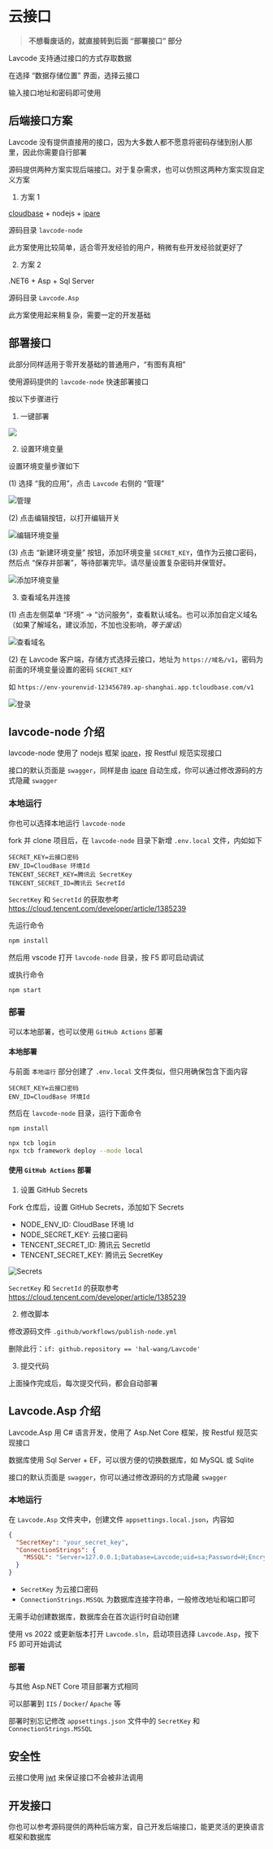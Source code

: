 # 云接口

> **不想看废话的，就直接转到后面 “部署接口” 部分**

Lavcode 支持通过接口的方式存取数据

在选择 “数据存储位置” 界面，选择云接口

输入接口地址和密码即可使用

## 后端接口方案

Lavcode 没有提供直接用的接口，因为大多数人都不愿意将密码存储到别人那里，因此你需要自行部署

源码提供两种方案实现后端接口。对于复杂需求，也可以仿照这两种方案实现自定义方案

1. 方案 1

[cloudbase](https://www.cloudbase.net/) + nodejs + [ipare](https://ipare.org)

源码目录 `lavcode-node`

此方案使用比较简单，适合零开发经验的用户，稍微有些开发经验就更好了

2. 方案 2

.NET6 + Asp + Sql Server

源码目录 `Lavcode.Asp`

此方案使用起来稍复杂，需要一定的开发基础

## 部署接口

此部分同样适用于零开发基础的普通用户，“有图有真相”

使用源码提供的 `lavcode-node` 快速部署接口

按以下步骤进行

1. 一键部署

[![](https://main.qcloudimg.com/raw/67f5a389f1ac6f3b4d04c7256438e44f.svg)](https://console.cloud.tencent.com/tcb/env/index?action=CreateAndDeployCloudBaseProject&appUrl=https%3A%2F%2Fgithub.com%2Fhal-wang%2FLavcode&branch=main&workDir=lavcode-node)

2. 设置环境变量

设置环境变量步骤如下

(1) 选择 “我的应用”，点击 `Lavcode` 右侧的 “管理”

![管理](./api/mng.png)

(2) 点击编辑按钮，以打开编辑开关

![编辑环境变量](./api/edit.png)

(3) 点击 “新建环境变量” 按钮，添加环境变量 `SECRET_KEY`，值作为云接口密码，然后点 “保存并部署”，等待部署完毕。请尽量设置复杂密码并保管好。

![添加环境变量](./api/add.png)

3. 查看域名并连接

(1) 点击左侧菜单 “环境” -> “访问服务”，查看默认域名。也可以添加自定义域名（如果了解域名，建议添加，不加也没影响，_等于废话_）

![查看域名](./api/url.png)

(2) 在 Lavcode 客户端，存储方式选择云接口，地址为 `https://域名/v1`，密码为前面的环境变量设置的密码 `SECRET_KEY`

如 `https://env-yourenvid-123456789.ap-shanghai.app.tcloudbase.com/v1`

![登录](./api/login.png)

## lavcode-node 介绍

lavcode-node 使用了 nodejs 框架 [ipare](https://ipare.org)，按 Restful 规范实现接口

接口的默认页面是 `swagger`，同样是由 [ipare](https://ipare.org) 自动生成，你可以通过修改源码的方式隐藏 `swagger`

### 本地运行

你也可以选择本地运行 `lavcode-node`

fork 并 clone 项目后，在 `lavcode-node` 目录下新增 `.env.local` 文件，内如如下

```
SECRET_KEY=云接口密码
ENV_ID=CloudBase 环境Id
TENCENT_SECRET_KEY=腾讯云 SecretKey
TENCENT_SECRET_ID=腾讯云 SecretId
```

`SecretKey` 和 `SecretId` 的获取参考 <https://cloud.tencent.com/developer/article/1385239>

先运行命令

```sh
npm install
```

然后用 vscode 打开 `lavcode-node` 目录，按 F5 即可启动调试

或执行命令

```sh
npm start
```

### 部署

可以本地部署，也可以使用 `GitHub Actions` 部署

#### 本地部署

与前面 `本地运行` 部分创建了 `.env.local` 文件类似，但只用确保包含下面内容

```
SECRET_KEY=云接口密码
ENV_ID=CloudBase 环境Id
```

然后在 `lavcode-node` 目录，运行下面命令

```sh
npm install

npx tcb login
npx tcb framework deploy --mode local
```

#### 使用 `GitHub Actions` 部署

1. 设置 GitHub Secrets

Fork 仓库后，设置 GitHub Secrets，添加如下 Secrets

- NODE_ENV_ID: CloudBase 环境 Id
- NODE_SECRET_KEY: 云接口密码
- TENCENT_SECRET_ID: 腾讯云 SecretId
- TENCENT_SECRET_KEY: 腾讯云 SecretKey

![Secrets](./api/secrets.png)

`SecretKey` 和 `SecretId` 的获取参考 <https://cloud.tencent.com/developer/article/1385239>

2. 修改脚本

修改源码文件 `.github/workflows/publish-node.yml`

删除此行：`if: github.repository == 'hal-wang/Lavcode'`

3. 提交代码

上面操作完成后，每次提交代码，都会自动部署

## Lavcode.Asp 介绍

Lavcode.Asp 用 C# 语言开发，使用了 Asp.Net Core 框架，按 Restful 规范实现接口

数据库使用 Sql Server + EF，可以很方便的切换数据库，如 MySQL 或 Sqlite

接口的默认页面是 `swagger`，你可以通过修改源码的方式隐藏 `swagger`

### 本地运行

在 `Lavcode.Asp` 文件夹中，创建文件 `appsettings.local.json`，内容如

```json
{
  "SecretKey": "your_secret_key",
  "ConnectionStrings": {
    "MSSQL": "Server=127.0.0.1;Database=Lavcode;uid=sa;Password=H;Encrypt=True;TrustServerCertificate=True;"
  }
}
```

- `SecretKey` 为云接口密码
- `ConnectionStrings.MSSQL` 为数据库连接字符串，一般修改地址和端口即可

无需手动创建数据库，数据库会在首次运行时自动创建

使用 vs 2022 或更新版本打开 `Lavcode.sln`，启动项目选择 `Lavcode.Asp`，按下 F5 即可开始调试

### 部署

与其他 Asp.NET Core 项目部署方式相同

可以部署到 `IIS` / `Docker`/ `Apache` 等

部署时别忘记修改 `appsettings.json` 文件中的 `SecretKey` 和 `ConnectionStrings.MSSQL`

## 安全性

云接口使用 [jwt](https://jwt.io/) 来保证接口不会被非法调用

## 开发接口

你也可以参考源码提供的两种后端方案，自己开发后端接口，能更灵活的更换语言框架和数据库

